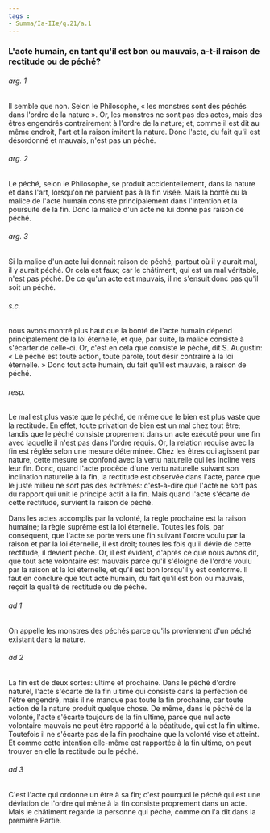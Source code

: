```yaml
---
tags : 
- Summa/Ia-IIæ/q.21/a.1
---
```


### L'acte humain, en tant qu'il est bon ou mauvais, a-t-il raison de rectitude ou de péché?

###### arg. 1
Il semble que non. Selon le Philosophe, « les monstres sont des péchés dans l'ordre de la nature ». Or, les monstres ne sont pas des actes, mais des êtres engendrés contrairement à l'ordre de la nature; et, comme il est dit au même endroit, l'art et la raison imitent la nature. Donc l'acte, du fait qu'il est désordonné et mauvais, n'est pas un péché. 

###### arg. 2
Le péché, selon le Philosophe, se produit accidentellement, dans la nature et dans l'art, lorsqu'on ne parvient pas à la fin visée. Mais la bonté ou la malice de l'acte humain consiste principalement dans l'intention et la poursuite de la fin. Donc la malice d'un acte ne lui donne pas raison de péché. 

###### arg. 3
Si la malice d'un acte lui donnait raison de péché, partout où il y aurait mal, il y aurait péché. Or cela est faux; car le châtiment, qui est un mal véritable, n'est pas péché. De ce qu'un acte est mauvais, il ne s'ensuit donc pas qu'il soit un péché. 

###### s.c.
nous avons montré plus haut que la bonté de l'acte humain dépend principalement de la loi éternelle, et que, par suite, la malice consiste à s'écarter de celle-ci. Or, c'est en cela que consiste le péché, dit S. Augustin: « Le péché est toute action, toute parole, tout désir contraire à la loi éternelle. » Donc tout acte humain, du fait qu'il est mauvais, a raison de péché. 

###### resp.
Le mal est plus vaste que le péché, de même que le bien est plus vaste que la rectitude. En effet, toute privation de bien est un mal chez tout être; tandis que le péché consiste proprement dans un acte exécuté pour une fin avec laquelle il n'est pas dans l'ordre requis. Or, la relation requise avec la fin est réglée selon une mesure déterminée. Chez les êtres qui agissent par nature, cette mesure se confond avec la vertu naturelle qui les incline vers leur fin. Donc, quand l'acte procède d'une vertu naturelle suivant son inclination naturelle à la fin, la rectitude est observée dans l'acte, parce que le juste milieu ne sort pas des extrêmes: c'est-à-dire que l'acte ne sort pas du rapport qui unit le principe actif à la fin. Mais quand l'acte s'écarte de cette rectitude, survient la raison de péché. 

Dans les actes accomplis par la volonté, la règle prochaine est la raison humaine; la règle suprême est la loi éternelle. Toutes les fois, par conséquent, que l'acte se porte vers une fin suivant l'ordre voulu par la raison et par la loi éternelle, il est droit; toutes les fois qu'il dévie de cette rectitude, il devient péché. Or, il est évident, d'après ce que nous avons dit, que tout acte volontaire est mauvais parce qu'il s'éloigne de l'ordre voulu par la raison et la loi éternelle, et qu'il est bon lorsqu'il y est conforme. Il faut en conclure que tout acte humain, du fait qu'il est bon ou mauvais, reçoit la qualité de rectitude ou de péché. 

###### ad 1
On appelle les monstres des péchés parce qu'ils proviennent d'un péché existant dans la nature. 

###### ad 2
La fin est de deux sortes: ultime et prochaine. Dans le péché d'ordre naturel, l'acte s'écarte de la fin ultime qui consiste dans la perfection de l'être engendré, mais il ne manque pas toute la fin prochaine, car toute action de la nature produit quelque chose. De même, dans le péché de la volonté, l'acte s'écarte toujours de la fin ultime, parce que nul acte volontaire mauvais ne peut être rapporté à la béatitude, qui est la fin ultime. Toutefois il ne s'écarte pas de la fin prochaine que la volonté vise et atteint. Et comme cette intention elle-même est rapportée à la fin ultime, on peut trouver en elle la rectitude ou le péché. 

###### ad 3
C'est l'acte qui ordonne un être à sa fin; c'est pourquoi le péché qui est une déviation de l'ordre qui mène à la fin consiste proprement dans un acte. Mais le châtiment regarde la personne qui pèche, comme on l'a dit dans la première Partie. 


